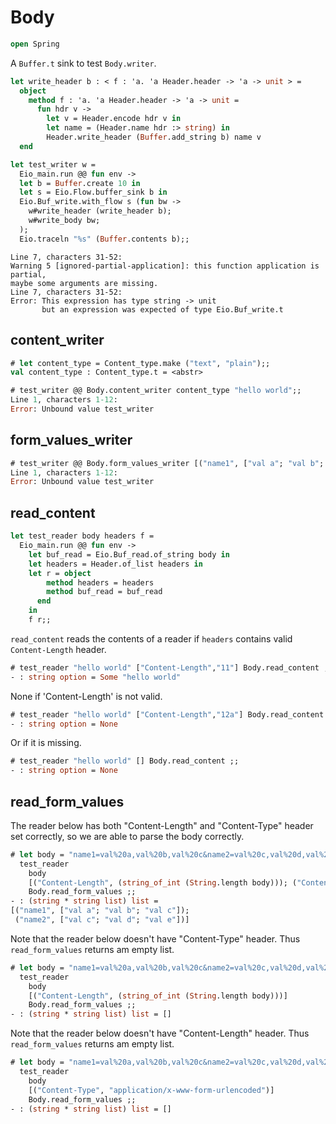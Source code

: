 # Body 

```ocaml
open Spring 
```

A `Buffer.t` sink to test `Body.writer`.

```ocaml
let write_header b : < f : 'a. 'a Header.header -> 'a -> unit > =
  object
    method f : 'a. 'a Header.header -> 'a -> unit =
      fun hdr v ->
        let v = Header.encode hdr v in
        let name = (Header.name hdr :> string) in
        Header.write_header (Buffer.add_string b) name v
  end

let test_writer w =
  Eio_main.run @@ fun env ->
  let b = Buffer.create 10 in
  let s = Eio.Flow.buffer_sink b in
  Eio.Buf_write.with_flow s (fun bw ->
    w#write_header (write_header b);
    w#write_body bw;
  );
  Eio.traceln "%s" (Buffer.contents b);;
```
```mdx-error
Line 7, characters 31-52:
Warning 5 [ignored-partial-application]: this function application is partial,
maybe some arguments are missing.
Line 7, characters 31-52:
Error: This expression has type string -> unit
       but an expression was expected of type Eio.Buf_write.t
```

## content_writer

```ocaml
# let content_type = Content_type.make ("text", "plain");;
val content_type : Content_type.t = <abstr>

# test_writer @@ Body.content_writer content_type "hello world";;
Line 1, characters 1-12:
Error: Unbound value test_writer
```

## form_values_writer

```ocaml
# test_writer @@ Body.form_values_writer [("name1", ["val a"; "val b"; "val c"]); ("name2", ["val c"; "val d"; "val e"])] ;;
Line 1, characters 1-12:
Error: Unbound value test_writer
```

## read_content

```ocaml
let test_reader body headers f =
  Eio_main.run @@ fun env ->
    let buf_read = Eio.Buf_read.of_string body in
    let headers = Header.of_list headers in
    let r = object
        method headers = headers
        method buf_read = buf_read
      end
    in
    f r;;
```

`read_content` reads the contents of a reader if `headers` contains valid `Content-Length` header.

```ocaml
# test_reader "hello world" ["Content-Length","11"] Body.read_content ;;
- : string option = Some "hello world"
```

None if 'Content-Length' is not valid.

```ocaml
# test_reader "hello world" ["Content-Length","12a"] Body.read_content ;;
- : string option = None
```

Or if it is missing.

```ocaml
# test_reader "hello world" [] Body.read_content ;;
- : string option = None
```

## read_form_values 

The reader below has both "Content-Length" and "Content-Type" header set correctly, so we are able
to parse the body correctly.

```ocaml
# let body = "name1=val%20a,val%20b,val%20c&name2=val%20c,val%20d,val%20e" in
  test_reader
    body
    [("Content-Length", (string_of_int (String.length body))); ("Content-Type", "application/x-www-form-urlencoded")]
    Body.read_form_values ;;
- : (string * string list) list =
[("name1", ["val a"; "val b"; "val c"]);
 ("name2", ["val c"; "val d"; "val e"])]
```

Note that the reader below doesn't have "Content-Type" header. Thus `read_form_values` returns am empty list.

```ocaml
# let body = "name1=val%20a,val%20b,val%20c&name2=val%20c,val%20d,val%20e" in
  test_reader
    body
    [("Content-Length", (string_of_int (String.length body)))]
    Body.read_form_values ;;
- : (string * string list) list = []
```

Note that the reader below doesn't have "Content-Length" header. Thus `read_form_values` returns am empty list.

```ocaml
# let body = "name1=val%20a,val%20b,val%20c&name2=val%20c,val%20d,val%20e" in
  test_reader
    body
    [("Content-Type", "application/x-www-form-urlencoded")]
    Body.read_form_values ;;
- : (string * string list) list = []
```
